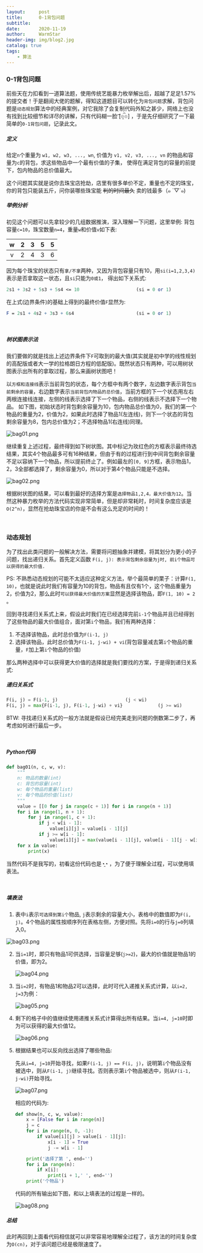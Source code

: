 ```yaml
---
layout:     post   				    
title:      0-1背包问题				
subtitle:   
date:       2020-11-19 				
author:     WarmStar
header-img: img/blog2.jpg 	
catalog: true 				
tags:							
    - 算法
---
```


### 0-1背包问题

前些天在力扣看到一道算法题，使用传统艺能暴力枚举解出后，超越了足足1.57%的提交者！于是翻阅大佬的题解，得知这道题目可以转化为`背包问题`求解，背包问题是`动态规划`算法中的经典案例，对它我除了会复制代码外知之甚少，网络上也没有找到比较细节和详尽的讲解，只有代码糊一脸 ͡[๏̯͡๏]  ，于是先仔细研究了一下最简单的`0-1背包问题`，记录此文。

##### 定义

给定`n`个重量为 `w1, w2, w3, ..., wn`, 价值为 `v1, v2, v3, ..., vn` 的物品和容量为`c`的背包，求这些物品中一个最有价值的子集， 使得在满足背包的容量的前提下，包内物品的总价值最大。

这个问题其实就是说你去珠宝店抢劫，店里有很多单价不定，重量也不定的珠宝，你的背包只能装五斤，问你装哪些珠宝能 ~~判的时间最久~~ 卖的钱最多（๑ `▽´๑) 

##### 举例分析

初见这个问题可以先拿较少的几组数据推演，深入理解一下问题，这里举例: 背包容量`c=10`，珠宝数量`n=4`，重量`w`和价值`v`如下表:

|  w   |  2   |  3   |  5   |  5   |
| :--: | :--: | :--: | :--: | :--: |
|  v   |  2   |  4   |  3   |  6   |

因为每个珠宝的状态只有`拿/不拿`两种，又因为背包容量只有10，用`si(i=1,2,3,4)`表示是否拿取这一状态，且`si`只能为`0或1`， 得出如下关系式:

```mathematica
2s1 + 3s2 + 5s3 + 5s4 <= 10						(si = 0 or 1)
```

在上式(边界条件)的基础上得到的最终价值`F`显然为:

```mathematica
F = 2s1 + 4s2 + 3s3 + 6s4						(si = 0 or 1)
```

 <br/>

##### 树状图表示法

我们要做的就是找出上述边界条件下`F`可取到的最大值(其实就是初中学的线性规划的高配版或者大一学的拉格朗日方程的低配版)。既然状态只有两种，可以用树状图表示出所有的拿取过程，那么来画树状图吧！

以`方框和连接线`表示当前背包的状态，每个方框中有两个数字，左边数字表示背包`当前剩余的容量`，右边数字表示`当前背包内物品的总价值`，当前方框的下一个状态用左右两根连接线连接，左侧的线表示选择了下一个物品，右侧的线表示不选择下一个物品。  如下图，初始状态时背包剩余容量为10，包内物品总价值为0，我们的第一个物品的重量为2，价值为2，如果此时选择了物品1(左连线)，则下一个状态的背包剩余容量为8，包内总价值为2；不选择物品1(右连线)同理。

![bag01.png](https://e.im5i.com/2020/11/27/bag01.png)

继续重复上述过程，最终得到如下树状图。其中标记为玫红色的方框表示最终待选结果，其实4个物品最多可有16种结果，但由于有的过程进行到中间背包剩余容量不足以容纳下一个物品，所以提前终止了。例如最左的`[0, 9]`方框，表示物品1， 2，3全部都选择了，剩余容量为0，所以对于第4个物品只能是不选择。

![bag02.png](https://e.im5i.com/2020/11/27/bag02.png)

根据树状图的结果，可以看到最好的选择方案是`选择物品1,2,4，最大价值为12`。当然这种暴力枚举的方法代码实现非常简单，但是却非常耗时，时间复杂度应该是`O(2^n)`，显然在抢劫珠宝店的你是不会有这么充足的时间的！

 <br/>

### 动态规划

为了找出此类问题的一般解决方法，需要将问题抽象并建模，将其划分为更小的子问题，找出递归关系。首先定义函数  `F(i, j): 表示背包剩余容量为j时, 前i个物品可以获得的最大价值.`

PS: 不熟悉动态规划的可能不太适应这种定义方法，举个最简单的栗子：计算`F(1, 10)`，也就是说此时我们有容量为10的背包，物品有且仅有1个，这个物品重量为2，价值为2，那么此时`可以获得最大价值的方案`显然是选择该物品，即`F(1, 10) = 2 `。

回到寻找递归关系式上来，假设此时我们在已经选择完前`i-1`个物品并且已经得到了这些物品的最大价值组合，面对第`i`个物品，我们有两种选择：

1. 不选择该物品，此时总价值为`F(i-1, j)`
2. 选择该物品，此时总价值为`F(i-1, j-wi) + vi`(背包容量减去第`i`个物品的重量，`F`加上第`i`个物品的价值)

那么两种选择中可以获得更大价值的选择就是我们要找的方案，于是得到递归关系式: 

##### 递归关系式

```python
F(i, j) = F(i-1, j)							(j < wi)
F(i, j) = max{F(i-1, j), F(i-1, j-wi) + vi}				(j >= wi)
```

BTW: 寻找递归关系式的一般方法就是假设已经完美走到问题的倒数第二步了，再考虑如何进行最后一步。

 <br/>

##### Python代码

```python
def bag01(n, c, w, v):
    """
    n: 物品的数量(int)
    c: 背包的容量(int)
    w: 每个物品的重量(list)
    v: 每个物品的价值(list)
    """ 
    value = [[0 for j in range(c + 1)] for i in range(n + 1)]
    for i in range(1, n + 1):
        for j in range(1, c + 1):
            if j < w[i - 1]:
                value[i][j] = value[i - 1][j]
            if j >= w[i - 1]:
                value[i][j] = max(value[i - 1][j], value[i - 1][j - w[i - 1]] + v[i - 1])
    for x in value:
        print(x)
```

当然代码不是我写的，初看这份代码也是◔̯◔ ，为了便于理解全过程，可以使用填表法。

 <br/>

##### 填表法

1. 表中`i`表示`可选择到第i个`物品,  `j`表示剩余的容量大小，表格中的数值即为`F(i, j)`。4个物品的属性按顺序列在表格左侧，方便对照。先将`i=0`的行与`j=0`列填入0。

![bag03.png](https://e.im5i.com/2020/11/27/bag03.png)

2. 当`i=1`时，即只有物品1可供选择，当容量足够(`j>=2`)，最大的价值就是物品1的价值，即为2。

   ![bag04.png](https://e.im5i.com/2020/11/27/bag04.png)

3. 当`i=2`时，有物品1和物品2可以选择，此时可代入递推关系式计算，以`i=2, j=3`为例：

   ![bag05.png](https://e.im5i.com/2020/11/27/bag05.png)

4. 剩下的格子中的值继续使用递推关系式计算得出所有结果。当`i=4, j=10`时即为可以获得的最大价值12。

   ![bag06.png](https://e.im5i.com/2020/11/27/bag06.png)

5. 根据结果也可以反向找出选择了哪些物品:

   先从`i=4, j=10`开始寻找，如果`F(i-1, j) == F(i, j)`，说明第`i`个物品没有被选中，则从`F(i-1, j)`继续寻找。否则表示第`i`个物品被选中，则从`F(i-1, j-wi)`开始寻找。

   ![bag07.png](https://e.im5i.com/2020/11/27/bag07.png)

   相应的代码为:

   ```python
   def show(n, c, w, value):
       x = [False for i in range(n)]
       j = c
       for i in range(n, 0, -1):
           if value[i][j] > value[i - 1][j]:
               x[i - 1] = True
               j -= w[i - 1]
   
       print('选择了第 ', end='')
       for i in range(n):
           if x[i]:
               print(i + 1,' ', end='')
       print('个物品')
   ```
   
   代码的所有输出如下图，和以上填表法的过程是一样的。
   
   ![bag08.png](https://e.im5i.com/2020/11/27/bag08.png)

##### 总结

此时再回到上面看代码相信就可以非常容易地理解全过程了，该方法的时间复杂度为`O(cn)`，对于该问题已经是极限速度了。